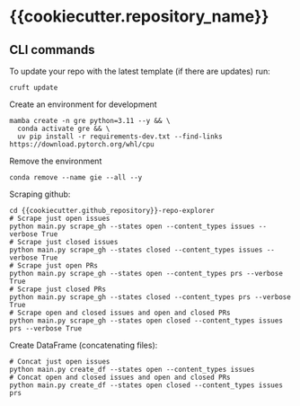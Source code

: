 # {{cookiecutter.repository_name}}

## CLI commands

To update your repo with the latest template (if there are updates) run:
```
cruft update
```

Create an environment for development
```
mamba create -n gre python=3.11 --y && \
  conda activate gre && \
  uv pip install -r requirements-dev.txt --find-links https://download.pytorch.org/whl/cpu
```

Remove the environment
```
conda remove --name gie --all --y
```

Scraping github:
```
cd {{cookiecutter.github_repository}}-repo-explorer
# Scrape just open issues
python main.py scrape_gh --states open --content_types issues --verbose True
# Scrape just closed issues
python main.py scrape_gh --states closed --content_types issues --verbose True
# Scrape just open PRs
python main.py scrape_gh --states open --content_types prs --verbose True
# Scrape just closed PRs
python main.py scrape_gh --states closed --content_types prs --verbose True
# Scrape open and closed issues and open and closed PRs
python main.py scrape_gh --states open closed --content_types issues prs --verbose True
```

Create DataFrame (concatenating files):
```
# Concat just open issues
python main.py create_df --states open --content_types issues
# Concat open and closed issues and open and closed PRs
python main.py create_df --states open closed --content_types issues prs
```